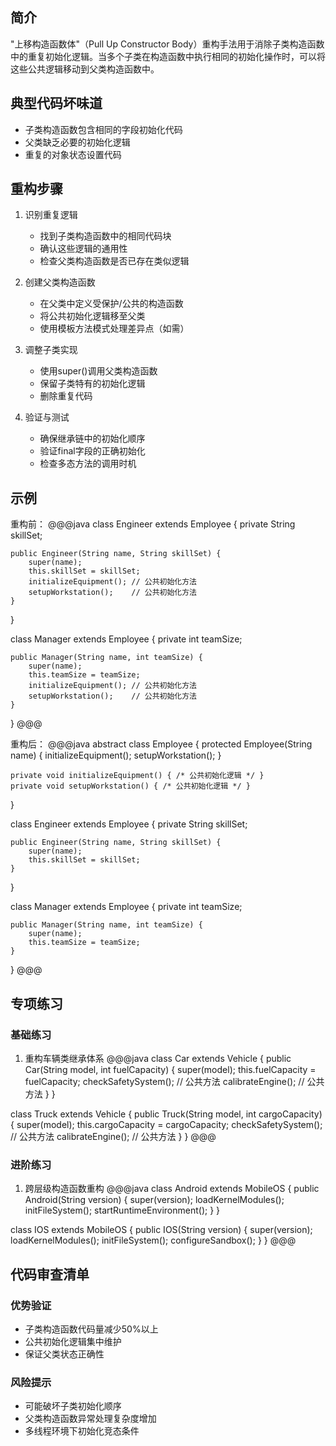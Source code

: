 ## 简介
"上移构造函数体"（Pull Up Constructor Body）重构手法用于消除子类构造函数中的重复初始化逻辑。当多个子类在构造函数中执行相同的初始化操作时，可以将这些公共逻辑移动到父类构造函数中。

## 典型代码坏味道
- 子类构造函数包含相同的字段初始化代码
- 父类缺乏必要的初始化逻辑
- 重复的对象状态设置代码

## 重构步骤
1. 识别重复逻辑
   - 找到子类构造函数中的相同代码块
   - 确认这些逻辑的通用性
   - 检查父类构造函数是否已存在类似逻辑

2. 创建父类构造函数
   - 在父类中定义受保护/公共的构造函数
   - 将公共初始化逻辑移至父类
   - 使用模板方法模式处理差异点（如需）

3. 调整子类实现
   - 使用super()调用父类构造函数
   - 保留子类特有的初始化逻辑
   - 删除重复代码

4. 验证与测试
   - 确保继承链中的初始化顺序
   - 验证final字段的正确初始化
   - 检查多态方法的调用时机

## 示例
重构前：
@@@java
class Engineer extends Employee {
    private String skillSet;
    
    public Engineer(String name, String skillSet) {
        super(name);
        this.skillSet = skillSet;
        initializeEquipment(); // 公共初始化方法
        setupWorkstation();    // 公共初始化方法
    }
}

class Manager extends Employee {
    private int teamSize;
    
    public Manager(String name, int teamSize) {
        super(name);
        this.teamSize = teamSize;
        initializeEquipment(); // 公共初始化方法
        setupWorkstation();    // 公共初始化方法
    }
}
@@@

重构后：
@@@java
abstract class Employee {
    protected Employee(String name) {
        initializeEquipment();
        setupWorkstation();
    }
    
    private void initializeEquipment() { /* 公共初始化逻辑 */ }
    private void setupWorkstation() { /* 公共初始化逻辑 */ }
}

class Engineer extends Employee {
    private String skillSet;
    
    public Engineer(String name, String skillSet) {
        super(name);
        this.skillSet = skillSet;
    }
}

class Manager extends Employee {
    private int teamSize;
    
    public Manager(String name, int teamSize) {
        super(name);
        this.teamSize = teamSize;
    }
}
@@@

## 专项练习
### 基础练习
1. 重构车辆类继承体系
@@@java
class Car extends Vehicle {
    public Car(String model, int fuelCapacity) {
        super(model);
        this.fuelCapacity = fuelCapacity;
        checkSafetySystem(); // 公共方法
        calibrateEngine();   // 公共方法
    }
}

class Truck extends Vehicle {
    public Truck(String model, int cargoCapacity) {
        super(model);
        this.cargoCapacity = cargoCapacity;
        checkSafetySystem(); // 公共方法
        calibrateEngine();   // 公共方法
    }
}
@@@

### 进阶练习
1. 跨层级构造函数重构
@@@java
class Android extends MobileOS {
    public Android(String version) {
        super(version);
        loadKernelModules();
        initFileSystem();
        startRuntimeEnvironment();
    }
}

class IOS extends MobileOS {
    public IOS(String version) {
        super(version);
        loadKernelModules();
        initFileSystem();
        configureSandbox();
    }
}
@@@

## 代码审查清单
### 优势验证
- 子类构造函数代码量减少50%以上
- 公共初始化逻辑集中维护
- 保证父类状态正确性

### 风险提示
- 可能破坏子类初始化顺序
- 父类构造函数异常处理复杂度增加
- 多线程环境下初始化竞态条件
